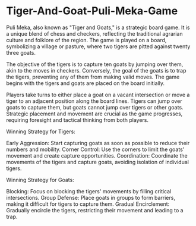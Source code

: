 # Tiger-And-Goat-Puli-Meka-Game

Puli Meka, also known as "Tiger and Goats," is a strategic board game. It is a unique blend of chess and checkers, reflecting the traditional agrarian culture and folklore of the region. The game is played on a board, symbolizing a village or pasture, where two tigers are pitted against twenty three goats.

The objective of the tigers is to capture ten goats by jumping over them, akin to the moves in checkers. Conversely, the goal of the goats is to trap the tigers, preventing any of them from making valid moves. The game begins with the tigers and goats are placed on the board initially.

Players take turns to either place a goat on a vacant intersection or move a tiger to an adjacent position along the board lines. Tigers can jump over goats to capture them, but goats cannot jump over tigers or other goats. Strategic placement and movement are crucial as the game progresses, requiring foresight and tactical thinking from both players.

Winning Strategy for Tigers:

Early Aggression: Start capturing goats as soon as possible to reduce their numbers and mobility.
Corner Control: Use the corners to limit the goats' movement and create capture opportunities.
Coordination: Coordinate the movements of the tigers and capture goats, avoiding isolation of individual tigers.

Winning Strategy for Goats:

Blocking: Focus on blocking the tigers' movements by filling critical intersections.
Group Defense: Place goats in groups to form barriers, making it difficult for tigers to capture them.
Gradual Encirclement: Gradually encircle the tigers, restricting their movement and leading to a trap.
